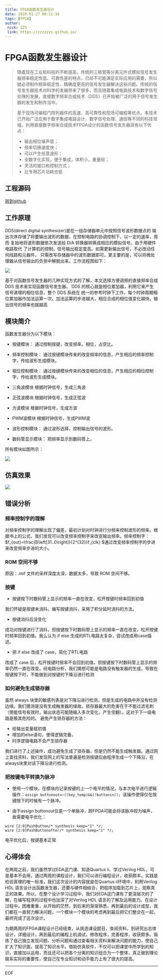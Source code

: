 ```yaml
---
title: FPGA函数发生器设计
date: 2020-01-27 00:11:34
tags: [FPGA]
author:
 nick: ZZS
 link: https://zzzzzzs.github.io/
---
```

# FPGA函数发生器设计

> 随着现在工业和科技的不断提高，传统的三极管等分离元件式模拟信号发生器频率稳定性低、可靠性差的特点，已经不可能满足实际应用的需要，所以就必须制作频率稳定性、精确度更高的信号发生器解决这些问题。传统的信号发生器技术对科学的发展带来了很多，而且随着集成电路技术和数字信号处理的发展，直接数字频率合成技术（DDS）已开始被广泛的用于信号发生器的发生和制作当中。

> 基于现场可编程门阵列器件的高速、高可靠性和现场可编程等优点，本技术已开始广泛应用于数字集成电路设计、数字信号处理、通信等不同的科技领域。利用直接数字频率合成技术FPGA设计的函数信号发生器具有以下优点：
> * 输出相位噪声低；
> * 频率切换速度快；
> * 可以产生任意波形；
> * 全数字化实现，便于集成，体积小，重量轻；
> * 灵活的接口和控制方式；
> * 比专用芯片功耗也低

## 工程源码

[转到github](https://github.com/ZzzzzzS/FPGA_DDS)

## 工作原理

DDS(direct digital synthesizer)是在一组存储器单元中按照信号波形数据点的 输出次序存储了将要输出波形的数据，在控制电路的协调控制下，以一定的速率，周而 复始地将波形数据依次发送给 D/A 转换器转换成相应的模拟信号。由于用硬件电路取代 了计算机的控制，信号输出稳定度高。如需更新输出信号，不必改动任何线路和元器件， 只需改写存储器中的波形数据即可。更主要的是，可以将微处理器从信号输出的负担中解脱出来。工作流程图如下：

![](https://zzshubimage-1253829354.cos.ap-beijing.myqcloud.com/FPGADDS/chart.png)

基于对函数信号发生器的几种实现方式的了解，本文选择方便调频的直接频率合成 DDS 技术来实现函数信号发生器。 DDS 的核心就是相位累加器，利用它来产生信号递增的相位信息，整个 DDS 系统在 统一的参考时钟下工作，每个时钟周期相位累加器作加法运算一次。加法运算的步进越大，相应合成的相位值变化越快，输出信号的频率也就越高

## 模块简介

函数发生器分为以下模块：
* 按键模块：
通过控制按键，改变频率，相位，占空比。

* 频率控制模块：
通过按键模块传来的改变频率的信息，产生相应的频率控制字，传给波形生成模块。

* 相位控制模块：
通过按键模块传来的改变相位的信息，产生相应的相位控制字，传给波形生成模块。

* 三角波模块
根据时钟信号，生成三角波

* 正弦波模块
根据时钟信号，生成正弦波

* 方波模块
    根据时钟信号，生成方波

* PWM波模块
    根据时钟信号，生成PWM波

* 波形控制模块：
	通过波形选择，控制输出信号的波形。

* 数码管显示模块：
	把频率显示到数码管上。

所有模块如图所示：

![](https://zzshubimage-1253829354.cos.ap-beijing.myqcloud.com/FPGADDS/module.png)

## 仿真效果

![](https://zzshubimage-1253829354.cos.ap-beijing.myqcloud.com/FPGADDS/result.png)

## 错误分析

### 频率控制字的理解

 对频率控制字的理解出现了偏差，最初计划对时钟进行分频来控制波形的频率。根据书上的公式，我们发现可以改变频率控制字来改变输出频率。频率控制字：$f_{out}=\frac{B\left[31..0\right]}{2^{32}}f_{clk} $通过改变频率控制字的步进来改变频率步进的大小。


### ROM 空间不够

原因：.mif 文件的采样深度太深，数据太多，导致 ROM 空间不够。

### 按键

* 按键按下时数码管上显示的频率一直在改变，松开按键时频率回到初值

 我们怀疑是按键未消抖。编写按键消抖，采用了积分延时消抖的方法。

* 按键消抖后没变化

 成功对按键进行了消抖，但按键按下时数码管上显示的频率一直在改变，松开按键时频率回到初值。我么认为 if else 生成的RTL电路太复杂，尝试改成用case描述。

* 把 if else 改成了 case，简化了RTL电路

 改成了 case 后，松开按键时频率不会回到初值。但按键按下时数码管上显示的频率仍然一直在改变。经电路分析，我们猜想可能是电路没有触发器的生成，导致在按键按下时，不能做到对按键的下降沿进行检测

### 如何避免生成锁存器

 虽然 always 块里的敏感列表是对下降沿进行检测，但是生成的电路中并没有检测边缘。我们猜测是没有生成触发器的缘故。锁存器最大的危害在于不能过滤毛刺（使能信号有效时，输出状态可能随输入多次变化，产生空翻）。这对于下一级电路是极其危险的。
 避免产生锁存器的方法： 

* 给输出变量赋初值
* 增加的else语句，使得逻辑完备。
* 时序逻辑电路不会产生锁存器

我们进行了上述操作，成功避免生成了锁存器，但是仍然不能生成触发器。通过网上查找资料，我们发现网上的写法普遍是检测按键后由程序生成一个下降沿，在always块里对该下降沿进行检测。

### 把按键电平转换为脉冲

* 使用一个模块，在模块内记录按键的上一个电平的情况，与本次电平进行逻辑操作：``assign buttonout=~((key_temp)&&(!buttonin)); ``该操作使得仅在按键按下的时候有一个脉冲。

* 由于assign buttonout仅是一个单脉冲，顾FPGA可能会将该脉冲视为噪声，故需要电平优化：

```
wire [2:0]PushButton/* synthesis keep="1" */;
wire [2:0]PushButtonafter/* synthesis keep="1" */; 
```

电平优化后，按键基本正常

## 心得体会

在两周之前，我们虽然学过EDA这门课、知道Quartus ii、学过Verilog HDL，可是基本不会用，通过两周的课程设计，我们可以进行编程设计，收获颇丰。实践是检验真理的唯一标准，我们这次设计的内容就是在Quartus ii环境中，利用Verilog HDL 语言设计出函数发生器，还要与硬件相结合，把程序加载到芯片上，观察真正的效果。所以，在整个设计学习过程中，我们对EDA这门课有了更深层次的了解，在编写程序的过程中也加深了对Verilog HDL 语言的了解及运用能力。在设计过程中，困难重重，从开始的茫然，到后来的渐渐熟悉，再到最后的设计成型，我们都在一直努力解决问题，一个模块一个模块的考虑再到最后把它们整合在一起，最终完成了这次设计。

为期两周的FPGA课程设计已经结束，从挑选课设题目，查阅资料，到研究出总体设计，详细设计，再到最后的编程上机调试，修改程序，完善程序，收获颇多。锻炼了自己独立发现问题、分析问题和通过查看相关资料来解决问题的能力，使自己扩大了知识面，提高了知识水平。借助仿真软件，不仅可以把课堂中所学到的知识，直接加以运用，而且还可以把各个分离的知识组合为一个整体，真正做到理论联系实际的重要性，使自己在专业知识和动手能力上有了很大的提高。

***

EOF